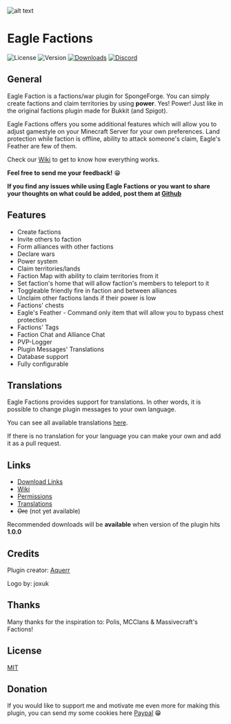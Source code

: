 ![alt text](http://i.imgur.com/Lh7W1Mo.png)

# Eagle Factions

![License](https://img.shields.io/github/license/aquerr/io.github.aquerr.eaglefactions.svg?label=License)
![Version](https://img.shields.io/github/release/aquerr/io.github.aquerr.eaglefactions.svg?label=Version)
[![Downloads](https://img.shields.io/github/downloads/aquerr/io.github.aquerr.eaglefactions/total.svg?label=Total%20Downloads)](https://github.com/Aquerr/EagleFactions/releases)
[![Discord](https://img.shields.io/discord/447076657698963466.svg?color=blue&label=Discord&logo=Discord&logoColor=white)](https://discord.gg/bjZqmwP)


## General
Eagle Faction is a factions/war plugin for SpongeForge. You can simply create factions and claim territories by using **power**. Yes! Power! Just like in the original factions plugin made for Bukkit (and Spigot).

Eagle Factions offers you some additional features which will allow you to adjust gamestyle on your Minecraft Server for your own preferences. Land protection while faction is offline, ability to attack someone's claim, Eagle's Feather are few of them.

Check our [Wiki](https://github.com/Aquerr/EagleFactions/wiki) to get to know how everything works.

**Feel free to send me your feedback!** :grin: 

**If you find any issues while using **Eagle Factions** or you want to share your thoughts on what could be added, post them at [Github](https://github.com/Aquerr/EagleFactions/issues)**

## Features

* Create factions
* Invite others to faction
* Form alliances with other factions
* Declare wars 
* Power system
* Claim territories/lands
* Faction Map with ability to claim territories from it
* Set faction's home that will allow faction's members to teleport to it
* Toggleable friendly fire in faction and between alliances
* Unclaim other factions lands if their power is low
* Factions' chests
* Eagle's Feather - Command only item that will allow you to bypass chest protection
* Factions' Tags
* Faction Chat and Alliance Chat
* PVP-Logger
* Plugin Messages' Translations
* Database support
* Fully configurable

## Translations

Eagle Factions provides support for translations. In other words, it is possible to change plugin messages to your own language.

You can see all available translations [here](https://github.com/Aquerr/EagleFactions/tree/1.12.2/api-7.0.0/src/main/resources/messages).

If there is no translation for your language you can make your own and add it as a pull request.

## Links

* [Download Links](https://github.com/Aquerr/EagleFactions/releases)
* [Wiki](https://github.com/Aquerr/EagleFactions/wiki)
* [Permissions](https://github.com/Aquerr/EagleFactions/wiki/Permissions)
* [Translations](https://github.com/Aquerr/EagleFactions/tree/1.12.2/api-7.0.0/src/main/resources/messages)
* ~~Ore~~ (not yet available)

Recommended downloads will be **available** when version of the plugin hits **1.0.0**

## Credits

Plugin creator: [Aquerr](https://github.com/Aquerr)

Logo by: joxuk

## Thanks

Many thanks for the inspiration to: Polis, MCClans & Massivecraft's Factions!

## License

[MIT](https://github.com/Aquerr/EagleFactions/blob/master/LICENSE)

## Donation

If you would like to support me and motivate me even more for making this plugin, you can send my some cookies here [Paypal](https://www.paypal.me/aquerr) :grin: